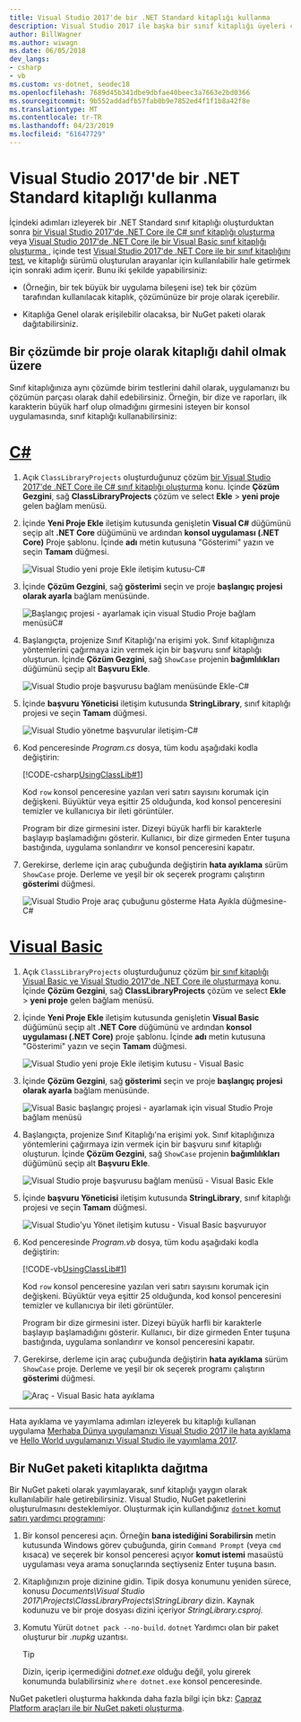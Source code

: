 ```yaml
---
title: Visual Studio 2017'de bir .NET Standard kitaplığı kullanma
description: Visual Studio 2017 ile başka bir sınıf kitaplığı üyeleri çağıran bir .NET Core uygulaması oluşturun.
author: BillWagner
ms.author: wiwagn
ms.date: 06/05/2018
dev_langs:
- csharp
- vb
ms.custom: vs-dotnet, seodec18
ms.openlocfilehash: 7689d45b341dbe9dbfae40beec3a7663e2bd0366
ms.sourcegitcommit: 9b552addadfb57fab0b9e7852ed4f1f1b8a42f8e
ms.translationtype: MT
ms.contentlocale: tr-TR
ms.lasthandoff: 04/23/2019
ms.locfileid: "61647729"
---
```

# <a name="consume-a-net-standard-library-in-visual-studio-2017"></a>Visual Studio 2017'de bir .NET Standard kitaplığı kullanma

İçindeki adımları izleyerek bir .NET Standard sınıf kitaplığı oluşturduktan sonra [bir Visual Studio 2017'de .NET Core ile C# sınıf kitaplığı oluşturma](./library-with-visual-studio.md) veya [Visual Studio 2017'de .NET Core ile bir Visual Basic sınıf kitaplığı oluşturma ](vb-library-with-visual-studio.md), içinde test [Visual Studio 2017'de .NET Core ile bir sınıf kitaplığını test](testing-library-with-visual-studio.md), ve kitaplığı sürümü oluşturulan arayanlar için kullanılabilir hale getirmek için sonraki adım içerir. Bunu iki şekilde yapabilirsiniz:

* (Örneğin, bir tek büyük bir uygulama bileşeni ise) tek bir çözüm tarafından kullanılacak kitaplık, çözümünüze bir proje olarak içerebilir.

* Kitaplığa Genel olarak erişilebilir olacaksa, bir NuGet paketi olarak dağıtabilirsiniz.

## <a name="including-a-library-as-a-project-in-a-solution"></a>Bir çözümde bir proje olarak kitaplığı dahil olmak üzere

Sınıf kitaplığınıza aynı çözümde birim testlerini dahil olarak, uygulamanızı bu çözümün parçası olarak dahil edebilirsiniz. Örneğin, bir dize ve raporları, ilk karakterin büyük harf olup olmadığını girmesini isteyen bir konsol uygulamasında, sınıf kitaplığı kullanabilirsiniz:

# <a name="ctabcsharp"></a>[C#](#tab/csharp)
1. Açık `ClassLibraryProjects` oluşturduğunuz çözüm [bir Visual Studio 2017'de .NET Core ile C# sınıf kitaplığı oluşturma](./library-with-visual-studio.md) konu. İçinde **Çözüm Gezgini**, sağ **ClassLibraryProjects** çözüm ve select **Ekle** > **yeni proje** gelen bağlam menüsü.

1. İçinde **Yeni Proje Ekle** iletişim kutusunda genişletin **Visual C#** düğümünü seçip alt **.NET Core** düğümünü ve ardından **konsol uygulaması (.NET Core)** Proje şablonu. İçinde **adı** metin kutusuna "Gösterimi" yazın ve seçin **Tamam** düğmesi.

   ![Visual Studio yeni proje Ekle iletişim kutusu-C#](./media/consuming-library-with-visual-studio/add-new-project-dialog.png)

1. İçinde **Çözüm Gezgini**, sağ **gösterimi** seçin ve proje **başlangıç projesi olarak ayarla** bağlam menüsünde.

   ![Başlangıç projesi - ayarlamak için visual Studio Proje bağlam menüsüC#](./media/consuming-library-with-visual-studio/set-startup-project-context-menu.png)

1. Başlangıçta, projenize Sınıf Kitaplığı'na erişimi yok. Sınıf kitaplığınıza yöntemlerini çağırmaya izin vermek için bir başvuru sınıf kitaplığı oluşturun. İçinde **Çözüm Gezgini**, sağ `ShowCase` projenin **bağımlılıkları** düğümünü seçip alt **Başvuru Ekle**.

   ![Visual Studio proje başvurusu bağlam menüsünde Ekle-C#](./media/consuming-library-with-visual-studio/add-reference-context-menu.png)

1. İçinde **başvuru Yöneticisi** iletişim kutusunda **StringLibrary**, sınıf kitaplığı projesi ve seçin **Tamam** düğmesi.

   ![Visual Studio yönetme başvurular iletişim-C#](./media/consuming-library-with-visual-studio/manage-project-references.png)

1. Kod penceresinde *Program.cs* dosya, tüm kodu aşağıdaki kodla değiştirin:

   [!CODE-csharp[UsingClassLib#1](../../../samples/snippets/csharp/getting_started/with_visual_studio_2017/showcase.cs)]

   Kod `row` konsol penceresine yazılan veri satırı sayısını korumak için değişkeni. Büyüktür veya eşittir 25 olduğunda, kod konsol penceresini temizler ve kullanıcıya bir ileti görüntüler.

   Program bir dize girmesini ister. Dizeyi büyük harfli bir karakterle başlayıp başlamadığını gösterir. Kullanıcı, bir dize girmeden Enter tuşuna bastığında, uygulama sonlandırır ve konsol penceresini kapatır.

1. Gerekirse, derleme için araç çubuğunda değiştirin **hata ayıklama** sürüm `ShowCase` proje. Derleme ve yeşil bir ok seçerek programı çalıştırın **gösterimi** düğmesi.

   ![Visual Studio Proje araç çubuğunu gösterme Hata Ayıkla düğmesine-C#](./media/consuming-library-with-visual-studio/visual-studio-project-toolbar.png)
# <a name="visual-basictabvb"></a>[Visual Basic](#tab/vb)
1. Açık `ClassLibraryProjects` oluşturduğunuz çözüm [bir sınıf kitaplığı Visual Basic ve Visual Studio 2017'de .NET Core ile oluşturmaya](vb-library-with-visual-studio.md) konu. İçinde **Çözüm Gezgini**, sağ **ClassLibraryProjects** çözüm ve select **Ekle** > **yeni proje** gelen bağlam menüsü.

1. İçinde **Yeni Proje Ekle** iletişim kutusunda genişletin **Visual Basic** düğümünü seçip alt **.NET Core** düğümünü ve ardından **konsol uygulaması (.NET Core)** proje şablonu. İçinde **adı** metin kutusuna "Gösterimi" yazın ve seçin **Tamam** düğmesi.

   ![Visual Studio yeni proje Ekle iletişim kutusu - Visual Basic](./media/consuming-library-with-visual-studio/add-new-vb-project-dialog.png)

1. İçinde **Çözüm Gezgini**, sağ **gösterimi** seçin ve proje **başlangıç projesi olarak ayarla** bağlam menüsünde. 

   ![Visual Basic başlangıç projesi - ayarlamak için visual Studio Proje bağlam menüsü](./media/consuming-library-with-visual-studio/set-startup-project-context-menu.png)

1. Başlangıçta, projenize Sınıf Kitaplığı'na erişimi yok. Sınıf kitaplığınıza yöntemlerini çağırmaya izin vermek için bir başvuru sınıf kitaplığı oluşturun. İçinde **Çözüm Gezgini**, sağ `ShowCase` projenin **bağımlılıkları** düğümünü seçip alt **Başvuru Ekle**.

   ![Visual Studio proje başvurusu bağlam menüsü - Visual Basic Ekle](./media/consuming-library-with-visual-studio/add-reference-context-menu.png)

1. İçinde **başvuru Yöneticisi** iletişim kutusunda **StringLibrary**, sınıf kitaplığı projesi ve seçin **Tamam** düğmesi.

   ![Visual Studio'yu Yönet iletişim kutusu - Visual Basic başvuruyor](./media/consuming-library-with-visual-studio/manage-project-references.png)

1. Kod penceresinde *Program.vb* dosya, tüm kodu aşağıdaki kodla değiştirin:

    [!CODE-vb[UsingClassLib#1](../../../samples/snippets/core/tutorials/vb-library-with-visual-studio/showcase.vb)]

   Kod `row` konsol penceresine yazılan veri satırı sayısını korumak için değişkeni. Büyüktür veya eşittir 25 olduğunda, kod konsol penceresini temizler ve kullanıcıya bir ileti görüntüler.

   Program bir dize girmesini ister. Dizeyi büyük harfli bir karakterle başlayıp başlamadığını gösterir. Kullanıcı, bir dize girmeden Enter tuşuna bastığında, uygulama sonlandırır ve konsol penceresini kapatır.

1. Gerekirse, derleme için araç çubuğunda değiştirin **hata ayıklama** sürüm `ShowCase` proje. Derleme ve yeşil bir ok seçerek programı çalıştırın **gösterimi** düğmesi.

   ![Araç - Visual Basic hata ayıklama](./media/consuming-library-with-visual-studio/visual-studio-project-toolbar.png)
---

Hata ayıklama ve yayımlama adımları izleyerek bu kitaplığı kullanan uygulama [Merhaba Dünya uygulamanızı Visual Studio 2017 ile hata ayıklama](debugging-with-visual-studio.md) ve [Hello World uygulamanızı Visual Studio ile yayımlama 2017](publishing-with-visual-studio.md).

## <a name="distributing-the-library-in-a-nuget-package"></a>Bir NuGet paketi kitaplıkta dağıtma

Bir NuGet paketi olarak yayımlayarak, sınıf kitaplığı yaygın olarak kullanılabilir hale getirebilirsiniz. Visual Studio, NuGet paketlerini oluşturulmasını desteklemiyor. Oluşturmak için kullandığınız [ `dotnet` komut satırı yardımcı programını](../../core/tools/dotnet.md):

1. Bir konsol penceresi açın. Örneğin **bana istediğini Sorabilirsin** metin kutusunda Windows görev çubuğunda, girin `Command Prompt` (veya `cmd` kısaca) ve seçerek bir konsol penceresi açıyor **komut istemi** masaüstü uygulaması veya arama sonuçlarında seçtiyseniz Enter tuşuna basın.

1. Kitaplığınızın proje dizinine gidin. Tipik dosya konumunu yeniden sürece, konusu *Documents\Visual Studio 2017\Projects\ClassLibraryProjects\StringLibrary* dizin. Kaynak kodunuzu ve bir proje dosyası dizini içeriyor *StringLibrary.csproj*.

1. Komutu Yürüt `dotnet pack --no-build`. `dotnet` Yardımcı olan bir paket oluşturur bir *.nupkg* uzantısı.

   > [!TIP]
   > Dizin, içerip içermediğini *dotnet.exe* olduğu değil, yolu girerek konumunda bulabilirsiniz `where dotnet.exe` konsol penceresinde.

NuGet paketleri oluşturma hakkında daha fazla bilgi için bkz: [Çapraz Platform araçları ile bir NuGet paketi oluşturma](../../core/deploying/creating-nuget-packages.md).
